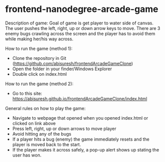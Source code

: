 frontend-nanodegree-arcade-game
===============================
Description of game:
Goal of game is get player to water side of canvas. The user pushes the left, right, up or down arrow keys to move. There are 3 enemy bugs crawling across the screen and the player has to avoid them while making her/his way across.

How to run the game (method 1):
- Clone the repository in Git (https://github.com/abisuresh/frontendArcadeGameClone)
- Open the folder in your finder/Windows Explorer
- Double click on index.html

How to run the game (method 2):
- Go to this site: https://abisuresh.github.io/frontendArcadeGameClone/index.html

General rules on how to play the game:
- Navigate to webpage that opened when you opened index.html or clicked on link above
- Press left, right, up or down arrows to move player
- Avoid hitting any of the bugs
- If a player hits a bug (enemy) the game immediately resets and the player is moved back to the start.
- If the player makes it across safely, a pop-up alert shows up stating the user has won.
